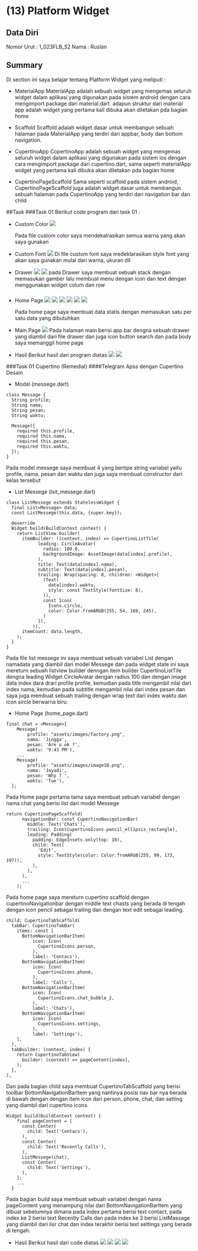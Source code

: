 # (13) Platform Widget

## Data Diri

Nomor Urut : 1_023FLB_52
Nama : Ruslan

## Summary

Di section ini saya belajar tentang Platform Widget yang meliputi :

- MaterialApp
  MaterialApp adalah sebuah widget yang mengemas seluruh widget dalam aplikasi yang digunakan pada sistem android dengan cara mengimport package dari material.dart. adapun struktur dari material app adalah widget yang pertama kali dibuka akan diletakan pda bagian home

- Scaffold
  Scaffold adalah widget dasar untuk membangun sebuah halaman pada MaterialApp yang terdiri dari appbar, body dan bottom navigation.

- CupertinoApp
  CopertinoApp adalah sebuah widget yang mengemas seluruh widget dalam aplikasi yang digunakan pada sistem ios dengan cara mengimport package dari cupertino.dart, sama seperti materialApp widget yang pertama kali dibuka akan diletakan pda bagian home

- CupertinoPageScaffold
  Sama seperti scaffold pada sistem android, CupertinoPageScaffold juga adalah widget dasar untuk membangun sebuah halaman pada CupertinoApp yang terdiri dari navigation bar dan child

##Task
###Task 01
Berikut code program dari task 01 :

- Custom Color
  ![](../screenshots/customColor.png)

  Pada file custom color saya mendekalrasikan semua warna yang akan saya gunakan

- Custom Font
  ![](../screenshots/fontStle.png)
  Di file custom font saya medeklarasikan style font yang akan saya gunakan mulai dari warna, ukuran dll

- Drawer
  ![](../screenshots/drawer1.png)
  ![](../screenshots/drawer2.png)
  pada Drawer saya membuat sebuah stack dengan memasukan gamber lalu membuat menu dengan icon dan text dengan menggunakan widget colum dan row

###

- Home Page
  ![](../screenshots/home1.png)
  ![](../screenshots/home2.png)
  ![](../screenshots/home3.png)
  ![](../screenshots/home4.png)
  ![](../screenshots/home5.png)
  ![](../screenshots/home6.png)

  Pada home page saya membuat data statis dengan memasukan satu per satu data yang dibutuhkan

- Main Page
  ![](../screenshots/main.png)
  Pada halaman main berisi app bar dengna sebuah drawer yang diambil dari file drawer dan juga icon button search dan pada body saya memanggil home page

- Hasil
  Berikut hasil dari program diatas
  ![](../screenshots/hasil1.png)
  ![](../screenshots/hasil2.png)

###Task 01 Cupertino (Remedial)
####Telegram Apss dengan Cupertino Desain

- Model (messege.dart)

```
class Message {
  String profile;
  String nama;
  String pesan;
  String waktu;

  Message({
    required this.profile,
    required this.nama,
    required this.pesan,
    required this.waktu,
  });
}
```

Pada model messege saya membuat 4 yang bertipe string variabel yaitu profile, nama, pesan dan waktu dan juga saya membuat constructor dari kelas tersebut

- List Messege (lsit_messege.dart)

```
class ListMessege extends StatelessWidget {
  final List<Message> data;
  const ListMessege(this.data, {super.key});

  @override
  Widget build(BuildContext context) {
    return ListView.builder(
      itemBuilder: ((context, index) => CupertinoListTile(
            leading: CircleAvatar(
              radius: 100.0,
              backgroundImage: AssetImage(data[index].profile),
            ),
            title: Text(data[index].nama),
            subtitle: Text(data[index].pesan),
            trailing: Wrap(spacing: 8, children: <Widget>[
              (Text(
                data[index].waktu,
                style: const TextStyle(fontSize: 8),
              )),
              const Icon(
                Icons.circle,
                color: Color.fromARGB(255, 54, 169, 245),
              )
            ]),
          )),
      itemCount: data.length,
    );
  }
}
```

Pada file list messege ini saya membuat sebuah variabel List dengan namadata yang diambil dari model Messege dan pada widget state ini saya mereturn sebuah listview builder denngan item builder CupertinoListTile dengna leading Widget CircleAvatar dengan radius 100 dan dengan image data index dara drari profile profile, kemudian pada title mengambil nilai dari index nama, kemudian pada subtitle mengambil nilai dari index pesan dan saya juga membuat sebuah trailing dengan wrap text dari index waktu dan icon sircle berwarna biru.

- Home Page (home_page.dart)

```
final chat = <Message>[
    Message(
        profile: "assets/images/factory.png",
        nama: 'Jingga',
        pesan: 'Are u ok ?',
        waktu: '9:43 PM'),
    ...
    Message(
        profile: "assets/images/image10.png",
        nama: 'Jayadi',
        pesan: 'Why ? ',
        waktu: 'Tue'),
  ];
```

Pada Home page pertama tama saya membuat sebuah variabel dengan nama chat yang berisi list dari model Messege

```
return CupertinoPageScaffold(
      navigationBar: const CupertinoNavigationBar(
        middle: Text('Chats'),
        trailing: Icon(CupertinoIcons.pencil_ellipsis_rectangle),
        leading: Padding(
          padding: EdgeInsets.only(top: 10),
          child: Text(
            'Edit',
            style: TextStyle(color: Color.fromARGB(255, 99, 173, 197)),
          ),
        ),
      ),
      ...
    );
```

Pada home page saya mereturn cupertino scaffold dengan cupertinoNavigationbar dengan middle text chasts yang berada di tengah dengan icon pencil sebagai trailing dan dengan text edit sebagai leading.

```
child: CupertinoTabScaffold(
  tabBar: CupertinoTabBar(
    items: const [
      BottomNavigationBarItem(
          icon: Icon(
            CupertinoIcons.person,
          ),
          label: 'Contacs'),
      BottomNavigationBarItem(
          icon: Icon(
            CupertinoIcons.phone,
          ),
          label: 'Calls'),
      BottomNavigationBarItem(
          icon: Icon(
            CupertinoIcons.chat_bubble_2,
          ),
          label: 'Chats'),
      BottomNavigationBarItem(
          icon: Icon(
            CupertinoIcons.settings,
          ),
          label: 'Settings'),
    ],
  ),
  tabBuilder: (context, index) {
    return CupertinoTabView(
      builder: (context) => pageContent[index],
    );
  },
),
```

Dan pada bagian child saya membuat CupertinoTabScaffold yang berisi toolbar BottomNavigationBarItem yang nantinya posisi nav bar nya berada di bawah dengan dengan item icon dari person, phone, chat, dan setting yang diambil dari cupertino icons.

```
Widget build(BuildContext context) {
    final pageContent = [
      const Center(
        child: Text('Contacs'),
      ),
      const Center(
        child: Text('Recently Calls'),
      ),
      ListMessege(chat),
      const Center(
        child: Text('Settings'),
      ),
    ];
    ...
  }
```

Pada bagian build saya membuat sebuah variabel dengan nama pageContent yang menampung nilai dari BottomNavigationBarItem yang dibuat sebelumnya dimana pada index pertama berisi text contact, pada index ke 2 berisi text Recently Calls dan pada index ke 3 berisi ListMassage yang diambil dari lisr chat dan index terakhir berisi text settings yang berada di tengah.

- Hasil
  Berikut hasil dari code diatas
  ![](../screenshots/hasilCupertino1.png)
  ![](../screenshots/hasilCupertino2.png)
  ![](../screenshots/hasil3.png)
  ![](../screenshots/hasil4.png)
